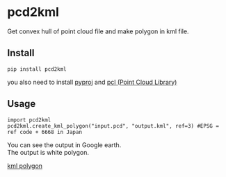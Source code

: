 # pcd2kml  

Get convex hull of point cloud file and make polygon in kml file.


## Install  

`pip install pcd2kml`

you also need to install [pyproj](https://github.com/jswhit/pyproj) and [pcl (Point Cloud Library)](http://www.pointclouds.org/downloads/)

## Usage  


```
import pcd2kml
pcd2kml.create_kml_polygon("input.pcd", "output.kml", ref=3) #EPSG = ref code + 6668 in Japan
```

You can see the output in Google earth.  
The output is white polygon.

[kml polygon](https://user-images.githubusercontent.com/23014935/51017159-5bce7900-15b6-11e9-93c9-60b7dd2f3dbe.png)